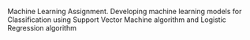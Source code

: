 Machine Learning Assignment.
Developing machine learning models for Classification using Support Vector Machine algorithm and Logistic Regression algorithm
